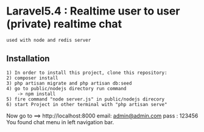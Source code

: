 # Laravel5.4 : Realtime user to user (private) realtime chat
	used with node and redis server

## Installation	
	1) In order to install this project, clone this repository:
    2) composer install
    3) php artisan migrate and php artisan db:seed
	4) go to public/nodejs directory run command
		-> npm install
	5) fire command "node server.js" in public/nodejs direcory
	6) start Project in other terminal with "php artisan serve"


Now go to ==> http://localhost:8000
	email: admin@admin.com
	pass : 123456
You found chat menu in left navigation bar.
